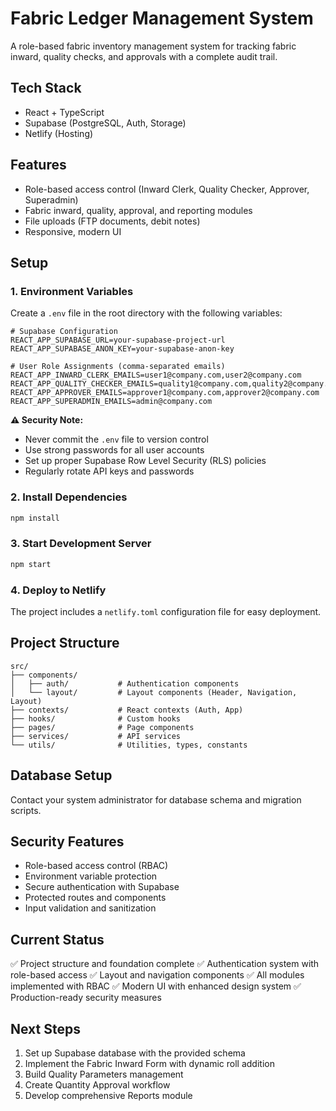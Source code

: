# Fabric Ledger Management System

A role-based fabric inventory management system for tracking fabric inward, quality checks, and approvals with a complete audit trail.

## Tech Stack
- React + TypeScript
- Supabase (PostgreSQL, Auth, Storage)
- Netlify (Hosting)

## Features
- Role-based access control (Inward Clerk, Quality Checker, Approver, Superadmin)
- Fabric inward, quality, approval, and reporting modules
- File uploads (FTP documents, debit notes)
- Responsive, modern UI

## Setup

### 1. Environment Variables
Create a `.env` file in the root directory with the following variables:

```env
# Supabase Configuration
REACT_APP_SUPABASE_URL=your-supabase-project-url
REACT_APP_SUPABASE_ANON_KEY=your-supabase-anon-key

# User Role Assignments (comma-separated emails)
REACT_APP_INWARD_CLERK_EMAILS=user1@company.com,user2@company.com
REACT_APP_QUALITY_CHECKER_EMAILS=quality1@company.com,quality2@company.com
REACT_APP_APPROVER_EMAILS=approver1@company.com,approver2@company.com
REACT_APP_SUPERADMIN_EMAILS=admin@company.com
```

**⚠️ Security Note:** 
- Never commit the `.env` file to version control
- Use strong passwords for all user accounts
- Set up proper Supabase Row Level Security (RLS) policies
- Regularly rotate API keys and passwords

### 2. Install Dependencies
```bash
npm install
```

### 3. Start Development Server
```bash
npm start
```

### 4. Deploy to Netlify
The project includes a `netlify.toml` configuration file for easy deployment.

## Project Structure
```
src/
├── components/
│   ├── auth/           # Authentication components
│   └── layout/         # Layout components (Header, Navigation, Layout)
├── contexts/           # React contexts (Auth, App)
├── hooks/              # Custom hooks
├── pages/              # Page components
├── services/           # API services
└── utils/              # Utilities, types, constants
```

## Database Setup
Contact your system administrator for database schema and migration scripts.

## Security Features
- Role-based access control (RBAC)
- Environment variable protection
- Secure authentication with Supabase
- Protected routes and components
- Input validation and sanitization

## Current Status
✅ Project structure and foundation complete
✅ Authentication system with role-based access
✅ Layout and navigation components
✅ All modules implemented with RBAC
✅ Modern UI with enhanced design system
✅ Production-ready security measures

## Next Steps
1. Set up Supabase database with the provided schema
2. Implement the Fabric Inward Form with dynamic roll addition
3. Build Quality Parameters management
4. Create Quantity Approval workflow
5. Develop comprehensive Reports module